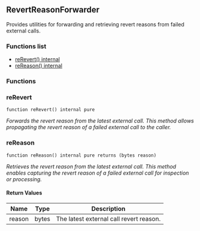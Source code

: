 
## RevertReasonForwarder

Provides utilities for forwarding and retrieving revert reasons from failed external calls.

### Functions list
- [reRevert() internal](#rerevert)
- [reReason() internal](#rereason)

### Functions
### reRevert

```solidity
function reRevert() internal pure
```

_Forwards the revert reason from the latest external call.
This method allows propagating the revert reason of a failed external call to the caller._

### reReason

```solidity
function reReason() internal pure returns (bytes reason)
```

_Retrieves the revert reason from the latest external call.
This method enables capturing the revert reason of a failed external call for inspection or processing._

#### Return Values

| Name | Type | Description |
| ---- | ---- | ----------- |
reason | bytes | The latest external call revert reason. |

